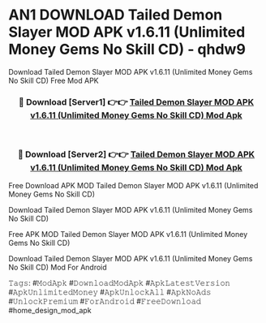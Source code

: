 # AN1 DOWNLOAD Tailed Demon Slayer MOD APK v1.6.11 (Unlimited Money Gems No Skill CD) - qhdw9
Download Tailed Demon Slayer MOD APK v1.6.11 (Unlimited Money Gems No Skill CD) Free Mod APK

<div align="center">
<h3>🔴 Download [Server1] 👉👉 <a href="https://apk-comot.site?title=Tailed_Demon_Slayer_MOD_APK_v1.6.11_(Unlimited_Money_Gems_No_Skill_CD)">Tailed Demon Slayer MOD APK v1.6.11 (Unlimited Money Gems No Skill CD) Mod Apk</a></h3><br>

<h3>🔴 Download [Server2] 👉👉 <a href="https://apk-comot.site?title=Tailed_Demon_Slayer_MOD_APK_v1.6.11_(Unlimited_Money_Gems_No_Skill_CD)">Tailed Demon Slayer MOD APK v1.6.11 (Unlimited Money Gems No Skill CD) Mod Apk</a></h3>
</div>


Free Download APK MOD Tailed Demon Slayer MOD APK v1.6.11 (Unlimited Money Gems No Skill CD)

Download Tailed Demon Slayer MOD APK v1.6.11 (Unlimited Money Gems No Skill CD) 

Free APK MOD Tailed Demon Slayer MOD APK v1.6.11 (Unlimited Money Gems No Skill CD) 

Download Tailed Demon Slayer MOD APK v1.6.11 (Unlimited Money Gems No Skill CD) Mod For Android

𝚃𝚊𝚐𝚜: #𝙼𝚘𝚍𝙰𝚙𝚔 #𝙳𝚘𝚠𝚗𝚕𝚘𝚊𝚍𝙼𝚘𝚍𝙰𝚙𝚔 #𝙰𝚙𝚔𝙻𝚊𝚝𝚎𝚜𝚝𝚅𝚎𝚛𝚜𝚒𝚘𝚗 #𝙰𝚙𝚔𝚄𝚗𝚕𝚒𝚖𝚒𝚝𝚎𝚍𝙼𝚘𝚗𝚎𝚢 #𝙰𝚙𝚔𝚄𝚗𝚕𝚘𝚌𝚔𝙰𝚕𝚕 #𝙰𝚙𝚔𝙽𝚘𝙰𝚍𝚜 #𝚄𝚗𝚕𝚘𝚌𝚔𝙿𝚛𝚎𝚖𝚒𝚞𝚖 #𝙵𝚘𝚛𝙰𝚗𝚍𝚛𝚘𝚒𝚍 #𝙵𝚛𝚎𝚎𝙳𝚘𝚠𝚗𝚕𝚘𝚊𝚍 #home_design_mod_apk
